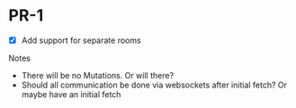 # PR-1
- [x] Add support for separate rooms


Notes

- There will be no Mutations. Or will there?
- Should all communication be done via websockets after initial fetch? Or maybe have an initial fetch